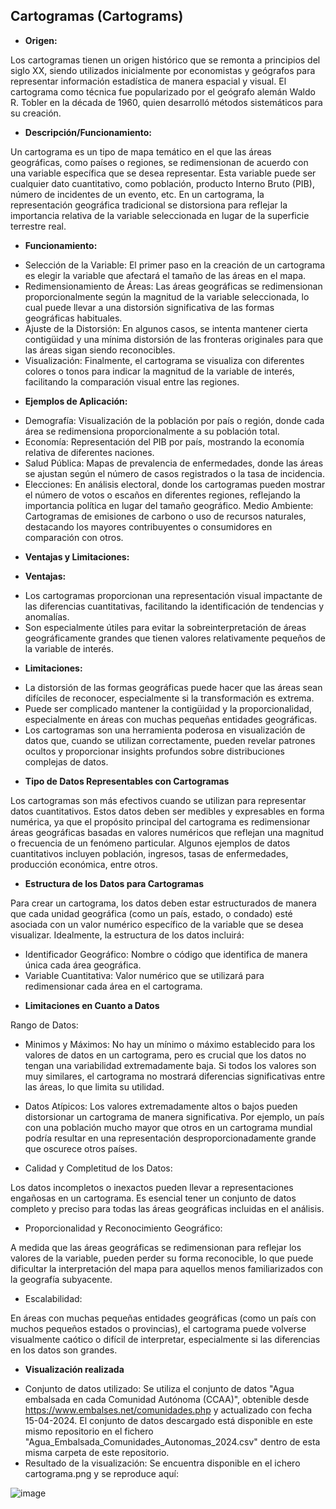 ## Cartogramas (Cartograms)

*	**Origen:**

Los cartogramas tienen un origen histórico que se remonta a principios del siglo XX, siendo utilizados inicialmente por economistas y geógrafos para representar información estadística de manera espacial y visual. El cartograma como técnica fue popularizado por el geógrafo alemán Waldo R. Tobler en la década de 1960, quien desarrolló métodos sistemáticos para su creación.

*	**Descripción/Funcionamiento:**

Un cartograma es un tipo de mapa temático en el que las áreas geográficas, como países o regiones, se redimensionan de acuerdo con una variable específica que se desea representar. Esta variable puede ser cualquier dato cuantitativo, como población, producto Interno Bruto (PIB), número de incidentes de un evento, etc. En un cartograma, la representación geográfica tradicional se distorsiona para reflejar la importancia relativa de la variable seleccionada en lugar de la superficie terrestre real.

*	**Funcionamiento:**

+ Selección de la Variable: El primer paso en la creación de un cartograma es elegir la variable que afectará el tamaño de las áreas en el mapa.
+ Redimensionamiento de Áreas: Las áreas geográficas se redimensionan proporcionalmente según la magnitud de la variable seleccionada, lo cual puede llevar a una distorsión significativa de las formas geográficas habituales.
+ Ajuste de la Distorsión: En algunos casos, se intenta mantener cierta contigüidad y una mínima distorsión de las fronteras originales para que las áreas sigan siendo reconocibles.
+ Visualización: Finalmente, el cartograma se visualiza con diferentes colores o tonos para indicar la magnitud de la variable de interés, facilitando la comparación visual entre las regiones.

*	**Ejemplos de Aplicación:**

+	Demografía: Visualización de la población por país o región, donde cada área se redimensiona proporcionalmente a su población total.
+	Economía: Representación del PIB por país, mostrando la economía relativa de diferentes naciones.
+ Salud Pública: Mapas de prevalencia de enfermedades, donde las áreas se ajustan según el número de casos registrados o la tasa de incidencia.
+	Elecciones: En análisis electoral, donde los cartogramas pueden mostrar el número de votos o escaños en diferentes regiones, reflejando la importancia política en lugar del tamaño geográfico.
	Medio Ambiente: Cartogramas de emisiones de carbono o uso de recursos naturales, destacando los mayores contribuyentes o consumidores en comparación con otros.

*	**Ventajas y Limitaciones:**

*	**Ventajas:**

+	Los cartogramas proporcionan una representación visual impactante de las diferencias cuantitativas, facilitando la identificación de tendencias y anomalías.
+	Son especialmente útiles para evitar la sobreinterpretación de áreas geográficamente grandes que tienen valores relativamente pequeños de la variable de interés.

*	**Limitaciones:**

+	La distorsión de las formas geográficas puede hacer que las áreas sean difíciles de reconocer, especialmente si la transformación es extrema.
+	Puede ser complicado mantener la contigüidad y la proporcionalidad, especialmente en áreas con muchas pequeñas entidades geográficas.
+	Los cartogramas son una herramienta poderosa en visualización de datos que, cuando se utilizan correctamente, pueden revelar patrones ocultos y proporcionar insights profundos sobre distribuciones complejas de datos.

*	**Tipo de Datos Representables con Cartogramas**

Los cartogramas son más efectivos cuando se utilizan para representar datos cuantitativos. Estos datos deben ser medibles y expresables en forma numérica, ya que el propósito principal del cartograma es redimensionar áreas geográficas basadas en valores numéricos que reflejan una magnitud o frecuencia de un fenómeno particular. Algunos ejemplos de datos cuantitativos incluyen población, ingresos, tasas de enfermedades, producción económica, entre otros.

*	**Estructura de los Datos para Cartogramas**

Para crear un cartograma, los datos deben estar estructurados de manera que cada unidad geográfica (como un país, estado, o condado) esté asociada con un valor numérico específico de la variable que se desea visualizar. Idealmente, la estructura de los datos incluirá:

+	Identificador Geográfico: Nombre o código que identifica de manera única cada área geográfica.
+	Variable Cuantitativa: Valor numérico que se utilizará para redimensionar cada área en el cartograma.

*	**Limitaciones en Cuanto a Datos**

Rango de Datos:

+	Minimos y Máximos: No hay un mínimo o máximo establecido para los valores de datos en un cartograma, pero es crucial que los datos no tengan una variabilidad extremadamente baja. Si todos los valores son muy similares, el cartograma no mostrará diferencias significativas entre las áreas, lo que limita su utilidad.

+	Datos Atípicos: Los valores extremadamente altos o bajos pueden distorsionar un cartograma de manera significativa. Por ejemplo, un país con una población mucho mayor que otros en un cartograma mundial podría resultar en una representación desproporcionadamente grande que oscurece otros países.

+	Calidad y Completitud de los Datos:

Los datos incompletos o inexactos pueden llevar a representaciones engañosas en un cartograma. Es esencial tener un conjunto de datos completo y preciso para todas las áreas geográficas incluidas en el análisis.

+	Proporcionalidad y Reconocimiento Geográfico:

A medida que las áreas geográficas se redimensionan para reflejar los valores de la variable, pueden perder su forma reconocible, lo que puede dificultar la interpretación del mapa para aquellos menos familiarizados con la geografía subyacente.

+	Escalabilidad:

En áreas con muchas pequeñas entidades geográficas (como un país con muchos pequeños estados o provincias), el cartograma puede volverse visualmente caótico o difícil de interpretar, especialmente si las diferencias en los datos son grandes.

*	**Visualización realizada**

+	Conjunto de datos utilizado: Se utiliza el conjunto de datos "Agua embalsada en cada Comunidad Autónoma (CCAA)", obtenible desde  https://www.embalses.net/comunidades.php y actualizado con fecha 15-04-2024.  El conjunto de datos descargado está disponible en este mismo repositorio en el fichero "Agua_Embalsada_Comunidades_Autonomas_2024.csv" dentro de esta misma carpeta de este repositorio.
+	Resultado de la visualización: Se encuentra disponible en el ichero cartograma.png y se reproduce aquí:

  ![image](https://github.com/jmmonterog/pec02_visualizacion_datos/assets/103445965/7d4dda1f-7215-46cf-8a9d-847dcc744595)


  
